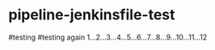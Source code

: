 # pipeline-jenkinsfile-test
#testing
#testing again 1...2...3...4...5...6...7...8...9...10...11...12
